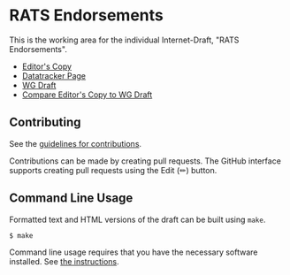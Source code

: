 # RATS Endorsements

This is the working area for the individual Internet-Draft, "RATS Endorsements".

* [Editor's Copy](gh-pages/draft-ietf-rats-endorsements.htm://htmlpreview.github.io/?https://raw.githubusercontent.com/ietf-rats-wg/rats-endorsements/gh-pages/draft-ietf-rats-endorsements.html)
* [Datatracker Page](https://datatracker.ietf.org/doc/draft-ietf-rats-endorsements)
* [WG Draft](https://datatracker.ietf.org/doc/html/draft-ietf-rats-endorsements)
* [Compare Editor's Copy to WG Draft](https://author-tools.ietf.org/diff?doc_1=draft-ietf-rats-endorsements&url_2=https://raw.githubusercontent.com/ietf-rats-wg/rats-endorsements/gh-pages/draft-ietf-rats-endorsements.txt&wdiff=1)


## Contributing

See the
[guidelines for contributions](https://github.com/dthaler/rats-endorsements/blob/main/CONTRIBUTING.md).

Contributions can be made by creating pull requests.
The GitHub interface supports creating pull requests using the Edit (✏) button.


## Command Line Usage

Formatted text and HTML versions of the draft can be built using `make`.

```sh
$ make
```

Command line usage requires that you have the necessary software installed.  See
[the instructions](https://github.com/martinthomson/i-d-template/blob/main/doc/SETUP.md).

